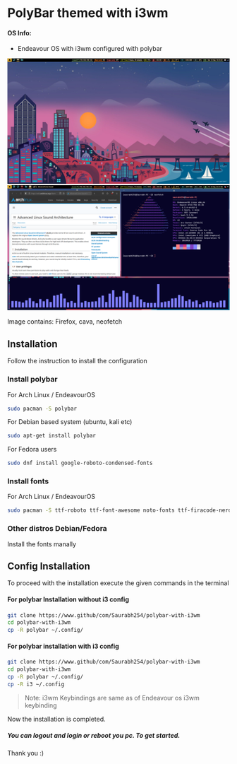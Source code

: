 # PolyBar themed with i3wm

#### OS Info:
- Endeavour OS with i3wm configured with polybar

<img src='./src/image1.png'>

<img src='./src/image2.png'>

Image contains: Firefox, cava, neofetch

## Installation

Follow the instruction to install the configuration

### Install polybar

For Arch Linux / EndeavourOS
```bash
sudo pacman -S polybar
```

For Debian based system (ubuntu, kali etc)
```bash
sudo apt-get install polybar
```

For Fedora users
```bash
sudo dnf install google-roboto-condensed-fonts
```

### Install fonts

For Arch Linux / EndeavourOS
```bash
sudo pacman -S ttf-roboto ttf-font-awesome noto-fonts ttf-firacode-nerd
```

### Other distros Debian/Fedora

Install the fonts manally

## Config Installation

To proceed with the installation execute the given commands in the terminal

#### For polybar Installation without i3 config

```bash
git clone https://www.github/com/Saurabh254/polybar-with-i3wm
cd polybar-with-i3wm
cp -R polybar ~/.config/
```

#### For polybar installation with i3 config

```bash
git clone https://www.github/com/Saurabh254/polybar-with-i3wm
cd polybar-with-i3wm
cp -R polybar ~/.config/
cp -R i3 ~/.config
```

> Note: i3wm Keybindings are same as of Endeavour os i3wm keybinding



Now the installation is completed.
##### You can logout and login or reboot you pc. To get started.

Thank you :)